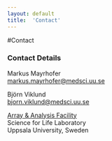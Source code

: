 ```yaml
---
layout: default
title:  'Contact'
---
```


#Contact

<h3>Contact Details</h3>
<p>
Markus Mayrhofer<br>
<a href="mailto:markus.mayrhofer@medsci.uu.se">markus.mayrhofer@medsci.uu.se</a> <br>
</p>

<p>
Björn Viklund<br>
<a href="mailto:bjorn.viklund@medsci.uu.se">bjorn.viklund@medsci.uu.se</a> <br>

</p>
<p>
<a href="http://www.medsci.uu.se/platforms/Array+and+Analysis+Facility/?languageId=1">Array & Analysis Facility</a> <br>
Science for Life Laboratory <br>
Uppsala University, Sweden <br
</p>




